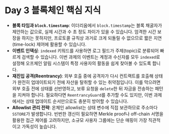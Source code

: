 # Day 3 블록체인 핵심 지식

- **블록 타임과 `block.timestamp`**: 이더리움에서 `block.timestamp`는 블록 채굴자가 제안하는 값으로, 실제 시간과 수 초 정도 차이가 있을 수 있습니다. 엄격한 시간 보장을 하지는 못하지만, 프로토콜 규칙상 과거로 크게 되돌릴 수 없으므로 짧은 지연(time-lock) 제어에 활용할 수 있습니다.
- **이벤트 인덱싱**: `indexed` 키워드를 사용하면 로그 필드가 주제(topic)로 분류되어 빠르게 검색할 수 있습니다. 이번 과제의 이벤트는 계정과 수신자를 모두 `indexed`로 설정해 오프체인 알림 시스템이 특정 사용자의 활동을 쉽게 찾아볼 수 있도록 합니다.
- **재진입 공격(Reentrancy)**: 외부 호출 중에 공격자가 다시 컨트랙트를 호출해 상태가 완전히 업데이트되기 전에 자산을 탈취할 수 있는 취약점입니다. 이를 막으려면 외부 호출 전에 상태를 선반영하고, 보류 요청을 `delete`한 뒤 자금을 전송하는 패턴을 지켜야 합니다. 필요하다면 `ReentrancyGuard`를 추가할 수도 있지만, 이번 과제에서는 상태 업데이트 순서만으로도 충분히 방어할 수 있습니다.
- **Allowlist 관리 전략**: 온체인 allowlist는 상태 변수에 직접 보관하므로 주소마다 `SSTORE`가 발생합니다. 빈번한 갱신이 필요하면 Merkle proof나 off-chain 서명을 활용한 접근 제어를 고려하지만, 소규모 사용자 그룹에는 단순 매핑이 가장 직관적이고 가독성이 높습니다.
